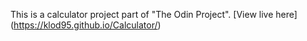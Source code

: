 This is a calculator project part of "The Odin Project".
[View live here] (https://klod95.github.io/Calculator/)

